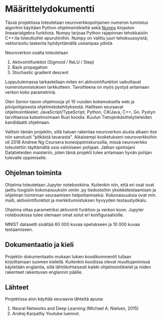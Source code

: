 # Määrittelydokumentti

Tässä projektissa toteutetaan neuroverkkopohjainen numeron tunnistus algoritmi käyttäen Python ohjelmointikieltä sekä [Numpy](https://numpy.org/) kirjaston lineaarialgebra funktiota. Numpy tarjoaa Python rajapinnan tehokkaisiin C++:lla toteuttuihin apurutiinihin. Numpy on valittu juuri tehokuussyistä; vektorisoitu laskenta hyödyntämällä useampaa ydintä.

Neuroverkon osalta toteutetaan
1. Aktivointifunktiot (Sigmoid / ReLU / Step)
1. Back propagation
1. Stochastic gradient descent

Lopputulemassa tarkastellaan miten eri aktivointifunktiot vaikuttavat numerotunnistuksen tarkkutteen. Tavoitteena on myös pystyä antamaan verkon koko parametrinä.

Olen Senior-tason ohjelmooja yli 10 vuoden kokemuksella web ja pilvipohjaisesta ohjelmistokehityksestä. Hallitsen seuraavat ohjelmointikielet: JavaScript/TypeScript, Python, C#/Java, C++, Go. Pystyn tarvittaessa katselmoimaan Rust koodia. Kuulun Tietojenkäsittelytieteiden kandidaatti ohjelmaan.

Valitsin tämän projektin, sillä haluan rakentaa neuroverkon alusta alkaen itse niin sanotusti "pitkästä tavarasta". Aikaisempi kosketukseni neuroverkkoihin oli 2018 Andrew Ng Coursera koneoppimiskurssilla, missä neuroverkko toteutettiin täyttämällä osia valmiiseen pohjaan. Jatkan opintojani Datatieteiden maisteriin, joten tämä projekti tulee antamaan hyvän pohjan tulevalle oppimiselle.

## Ohjelman toiminta

Ohjelma toteutetaan Jupyter notebookiina. Kuitenkin niin, että eri osat ovat jaettu loogisiin kokonaisuuksiin omiin .py tiedostoihin yksikkötestaamisen ja ohjelman toiminnan seuraamisen helpottamiseksi. Kokonaisuuksia ovat mm. malli, aktivointifunktiot ja merkkitunnistuksen hyvyyden testaustyökalu.

Ohjelma ottaa parametriksi aktivointi funktion ja verkon koon. Jupyter notebookissa tulee olemaan omat solut eri konfiguraatioille.

MNIST datasetti sisältää 60 000 kuvaa opetukseen ja 10 000 kuvaa testaamiseen.

## Dokumentaatio ja kieli

Projektin dokumentaatio mukaan lukien koodikommentit tullaan kirjoittamaan suomen kielellä. Kuitenkin koodissa olevat muuttujanimissä käytetään englantia, sillä lähtökohtaisesti kaikki ohjelmointikielet ja niiden rakenteet rakentuvan englannin päälle.

## Lähteet

Projektissa aion käyttää seuraavia lähteitä apuna:

1. Neural Networks and Deep Learning (Michael A. Nielsen, 2015)
1. Andrej Karpathy Youtube luennot.
